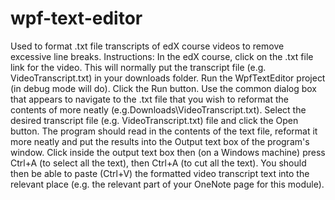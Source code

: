 # wpf-text-editor
Used to format .txt file transcripts of edX course videos to remove excessive line breaks.
Instructions: 
In the edX course, click on the .txt file link for the video. This will normally put the transcript file (e.g. VideoTranscript.txt) in your downloads folder.
Run the WpfTextEditor project (in debug mode will do).
Click the Run button.
Use the common dialog box that appears to navigate to the .txt file that you wish to reformat the contents of more neatly (e.g.Downloads\VideoTranscript.txt).
Select the desired transcript file (e.g. VideoTranscript.txt) file and click the Open button.
The program should read in the contents of the text file, reformat it more neatly and put the results into the Output text box of the program's window.
Click inside the output text box then (on a Windows machine) press Ctrl+A (to select all the text), then Ctrl+A (to cut all the text).
You should then be able to paste (Ctrl+V) the formatted video transcript text into the relevant place (e.g. the relevant part of your OneNote page for this module).
